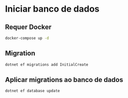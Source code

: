 

# Iniciar banco de dados
## Requer Docker

``` bash
docker-compose up -d
```

## Migration
``` bash
dotnet ef migrations add InitialCreate
```

## Aplicar migrations ao banco de dados
``` bash
dotnet ef database update
```


